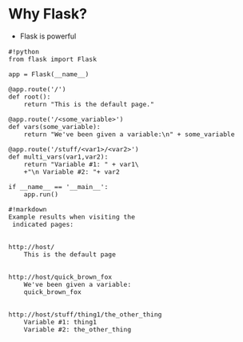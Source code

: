 <style type="text/css">
pre {
	font-size: 15px;
}

.highlighttable {
	margin: 0;
	width: auto;
	display: inline-block;
	vertical-align: top;
}

</style>
Why Flask?
==========

- Flask is powerful

<p></p>

	#!python
	from flask import Flask

	app = Flask(__name__)

	@app.route('/')
	def root():
	    return "This is the default page."

	@app.route('/<some_variable>')
	def vars(some_variable):
	    return "We've been given a variable:\n" + some_variable

	@app.route('/stuff/<var1>/<var2>')
	def multi_vars(var1,var2):
	    return "Variable #1: " + var1\
	    +"\n Variable #2: "+ var2

	if __name__ == '__main__':
	    app.run()

<!--  -->

	#!markdown
	Example results when visiting the
	 indicated pages:


	http://host/
		This is the default page


	http://host/quick_brown_fox
		We've been given a variable:
		quick_brown_fox


	http://host/stuff/thing1/the_other_thing
		Variable #1: thing1 
		Variable #2: the_other_thing

	
